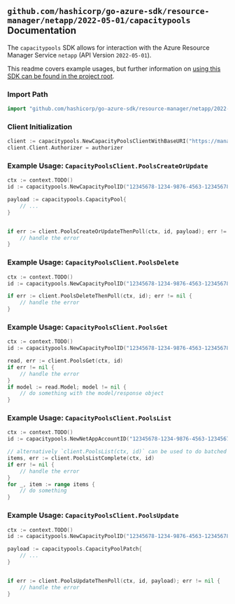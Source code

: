 
## `github.com/hashicorp/go-azure-sdk/resource-manager/netapp/2022-05-01/capacitypools` Documentation

The `capacitypools` SDK allows for interaction with the Azure Resource Manager Service `netapp` (API Version `2022-05-01`).

This readme covers example usages, but further information on [using this SDK can be found in the project root](https://github.com/hashicorp/go-azure-sdk/tree/main/docs).

### Import Path

```go
import "github.com/hashicorp/go-azure-sdk/resource-manager/netapp/2022-05-01/capacitypools"
```


### Client Initialization

```go
client := capacitypools.NewCapacityPoolsClientWithBaseURI("https://management.azure.com")
client.Client.Authorizer = authorizer
```


### Example Usage: `CapacityPoolsClient.PoolsCreateOrUpdate`

```go
ctx := context.TODO()
id := capacitypools.NewCapacityPoolID("12345678-1234-9876-4563-123456789012", "example-resource-group", "netAppAccountValue", "capacityPoolValue")

payload := capacitypools.CapacityPool{
	// ...
}


if err := client.PoolsCreateOrUpdateThenPoll(ctx, id, payload); err != nil {
	// handle the error
}
```


### Example Usage: `CapacityPoolsClient.PoolsDelete`

```go
ctx := context.TODO()
id := capacitypools.NewCapacityPoolID("12345678-1234-9876-4563-123456789012", "example-resource-group", "netAppAccountValue", "capacityPoolValue")

if err := client.PoolsDeleteThenPoll(ctx, id); err != nil {
	// handle the error
}
```


### Example Usage: `CapacityPoolsClient.PoolsGet`

```go
ctx := context.TODO()
id := capacitypools.NewCapacityPoolID("12345678-1234-9876-4563-123456789012", "example-resource-group", "netAppAccountValue", "capacityPoolValue")

read, err := client.PoolsGet(ctx, id)
if err != nil {
	// handle the error
}
if model := read.Model; model != nil {
	// do something with the model/response object
}
```


### Example Usage: `CapacityPoolsClient.PoolsList`

```go
ctx := context.TODO()
id := capacitypools.NewNetAppAccountID("12345678-1234-9876-4563-123456789012", "example-resource-group", "netAppAccountValue")

// alternatively `client.PoolsList(ctx, id)` can be used to do batched pagination
items, err := client.PoolsListComplete(ctx, id)
if err != nil {
	// handle the error
}
for _, item := range items {
	// do something
}
```


### Example Usage: `CapacityPoolsClient.PoolsUpdate`

```go
ctx := context.TODO()
id := capacitypools.NewCapacityPoolID("12345678-1234-9876-4563-123456789012", "example-resource-group", "netAppAccountValue", "capacityPoolValue")

payload := capacitypools.CapacityPoolPatch{
	// ...
}


if err := client.PoolsUpdateThenPoll(ctx, id, payload); err != nil {
	// handle the error
}
```
